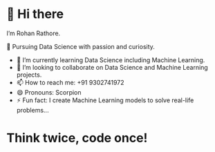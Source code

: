 # 👋 Hi there
I’m Rohan Rathore.

🏃 Pursuing Data Science with passion and curiosity.

- 🌱 I’m currently learning Data Science including Machine Learning.
- 💞️ I’m looking to collaborate on Data Science and Machine Learning projects.
- 📫 How to reach me: +91 9302741972
- 😄 Pronouns: Scorpion
- ⚡ Fun fact: I create Machine Learning models to solve real-life problems...

# Think twice, code once!
